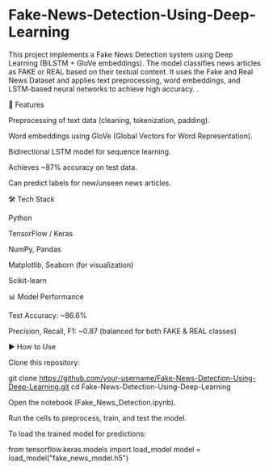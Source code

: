 # Fake-News-Detection-Using-Deep-Learning
This project implements a Fake News Detection system using Deep Learning (BiLSTM + GloVe embeddings). The model classifies news articles as FAKE or REAL based on their textual content.  It uses the Fake and Real News Dataset and applies text preprocessing, word embeddings, and LSTM-based neural networks to achieve high accuracy.
.

🚀 Features

Preprocessing of text data (cleaning, tokenization, padding).

Word embeddings using GloVe (Global Vectors for Word Representation).

Bidirectional LSTM model for sequence learning.

Achieves ~87% accuracy on test data.

Can predict labels for new/unseen news articles.

🛠️ Tech Stack

Python

TensorFlow / Keras

NumPy, Pandas

Matplotlib, Seaborn (for visualization)

Scikit-learn

📊 Model Performance

Test Accuracy: ~86.6%

Precision, Recall, F1: ~0.87 (balanced for both FAKE & REAL classes)

▶️ How to Use

Clone this repository:

git clone https://github.com/your-username/Fake-News-Detection-Using-Deep-Learning.git
cd Fake-News-Detection-Using-Deep-Learning


Open the notebook (Fake_News_Detection.ipynb).

Run the cells to preprocess, train, and test the model.

To load the trained model for predictions:

from tensorflow.keras.models import load_model
model = load_model("fake_news_model.h5")
